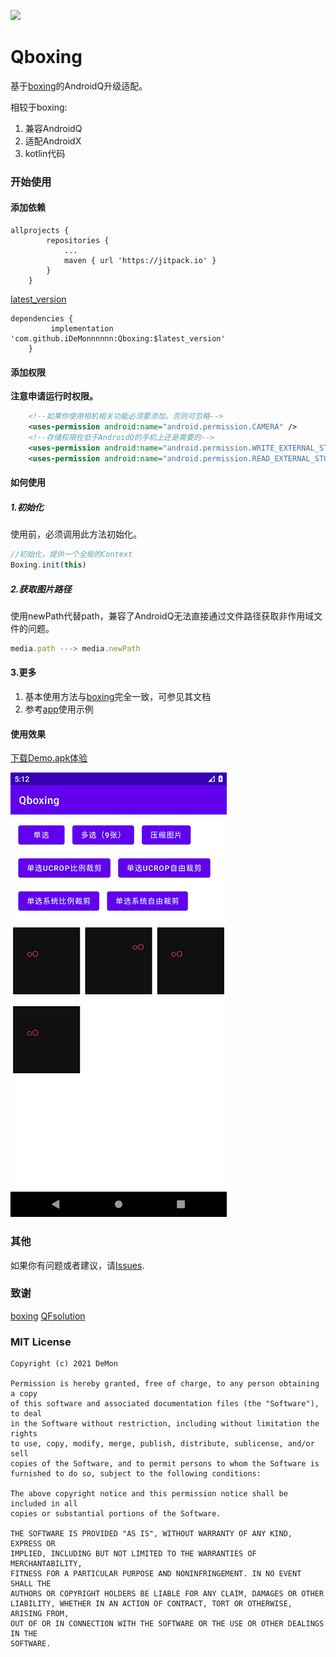 [![](https://jitpack.io/v/iDeMonnnnnn/Qboxing.svg)](https://jitpack.io/#iDeMonnnnnn/Qboxing)
# Qboxing

基于[boxing](https://github.com/bilibili/boxing)的AndroidQ升级适配。

相较于boxing:
1. 兼容AndroidQ
2. 适配AndroidX
3. kotlin代码

### 开始使用
#### 添加依赖
```
allprojects {
		repositories {
			...
			maven { url 'https://jitpack.io' }
		}
	}
```
[latest_version](https://github.com/iDeMonnnnnn/Qboxing/releases)
```
dependencies {
	     implementation 'com.github.iDeMonnnnnn:Qboxing:$latest_version'
	}
```

#### 添加权限

**注意申请运行时权限。**

```xml
    <!--如果你使用相机相关功能必须要添加，否则可忽略-->
    <uses-permission android:name="android.permission.CAMERA" />
    <!--存储权限在低于AndroidQ的手机上还是需要的-->
    <uses-permission android:name="android.permission.WRITE_EXTERNAL_STORAGE" />
    <uses-permission android:name="android.permission.READ_EXTERNAL_STORAGE" />
```

#### 如何使用

##### 1.初始化
使用前，必须调用此方法初始化。
```js
//初始化，提供一个全局的Context
Boxing.init(this)
```

##### 2.获取图片路径

使用newPath代替path，兼容了AndroidQ无法直接通过文件路径获取非作用域文件的问题。

```js
media.path ---> media.newPath
```

#### 3.更多
1. 基本使用方法与[boxing](https://github.com/bilibili/boxing)完全一致，可参见其文档
2. 参考[app](https://github.com/iDeMonnnnnn/Qboxing/tree/master/app)使用示例

#### 使用效果

[下载Demo.apk体验](https://github.com/iDeMonnnnnn/Qboxing/raw/master/Qboxing.apk)

![xxx](https://github.com/iDeMonnnnnn/Qboxing/blob/master/181212.png?raw=true)

### 其他

如果你有问题或者建议，请[Issues](https://github.com/iDeMonnnnnn/QFsolution/issues).

### 致谢
[boxing](https://github.com/bilibili/boxing)
[QFsolution](https://github.com/iDeMonnnnnn/QFsolution)

### MIT License

```
Copyright (c) 2021 DeMon

Permission is hereby granted, free of charge, to any person obtaining a copy
of this software and associated documentation files (the "Software"), to deal
in the Software without restriction, including without limitation the rights
to use, copy, modify, merge, publish, distribute, sublicense, and/or sell
copies of the Software, and to permit persons to whom the Software is
furnished to do so, subject to the following conditions:

The above copyright notice and this permission notice shall be included in all
copies or substantial portions of the Software.

THE SOFTWARE IS PROVIDED "AS IS", WITHOUT WARRANTY OF ANY KIND, EXPRESS OR
IMPLIED, INCLUDING BUT NOT LIMITED TO THE WARRANTIES OF MERCHANTABILITY,
FITNESS FOR A PARTICULAR PURPOSE AND NONINFRINGEMENT. IN NO EVENT SHALL THE
AUTHORS OR COPYRIGHT HOLDERS BE LIABLE FOR ANY CLAIM, DAMAGES OR OTHER
LIABILITY, WHETHER IN AN ACTION OF CONTRACT, TORT OR OTHERWISE, ARISING FROM,
OUT OF OR IN CONNECTION WITH THE SOFTWARE OR THE USE OR OTHER DEALINGS IN THE
SOFTWARE.
```